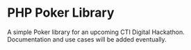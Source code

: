 PHP Poker Library
=================

A simple Poker library for an upcoming CTI Digital Hackathon. Documentation and use cases will be added eventually.